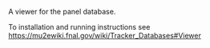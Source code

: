 A viewer for the panel database.

To installation and running instructions see https://mu2ewiki.fnal.gov/wiki/Tracker_Databases#Viewer

